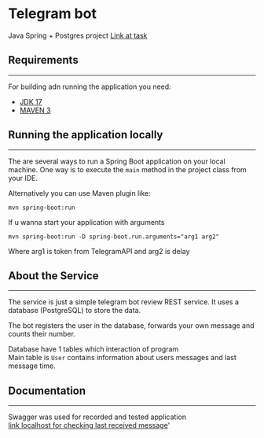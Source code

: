 # Telegram bot


Java Spring + Postgres project
[Link at task](Task.md)

## Requirements

---
For building adn running the application you need:
* [JDK 17](https://www.oracle.com/java/technologies/downloads/#java17)
* [MAVEN 3](https://maven.apache.org/)

## Running the application locally

---

The are several ways to run a Spring Boot application on your local machine. One way is to execute the `main` method in the project class from your IDE.

Alternatively you can use Maven plugin like:
```
mvn spring-boot:run
```

If u wanna start your application with arguments
```
mvn spring-boot:run -D spring-boot.run.arguments="arg1 arg2"
```
Where arg1 is token from TelegramAPI and arg2 is delay
## About the Service

---

The service is just a simple telegram bot review REST service. It uses a database (PostgreSQL) to store the data.

The bot registers the user in the database, forwards your own message and counts their number.

Database have 1 tables which  interaction of program<br>
Main table is `User` contains information about users messages and last message time.

## Documentation

---

Swagger was used for recorded and tested application<br>
[link localhost for checking last received message](http://localhost:8080/receiveLastMessage)'

